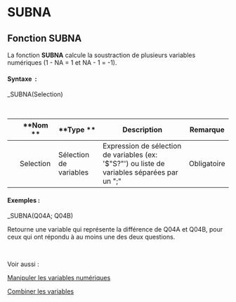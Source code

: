 # SUBNA

## Fonction SUBNA

La fonction **SUBNA** calcule la soustraction de plusieurs variables numériques (1 - NA = 1 et NA - 1 = -1).

#### Syntaxe&nbsp; :&nbsp;

\_SUBNA(Selection)

&nbsp;

| &nbsp; | **Nom ** | **Type ** | **Description** | **Remarque** |
| --- | --- | --- | --- | --- |
| &nbsp; | Selection | Sélection de variables | Expression de sélection de variables (ex: '$"S?"') ou liste de variables séparées par un ";" | Obligatoire |


#### Exemples :

\_SUBNA(Q04A; Q04B)

Retourne une variable qui représente la différence de Q04A et Q04B, pour ceux qui ont répondu à au moins une des deux questions.

&nbsp;

Voir aussi :&nbsp;

[Manipuler les variables numériques](<Manipulerlesvariablesnumeriques1.md>)

[Combiner les variables](<Combinerlesvariables1.md>)
